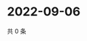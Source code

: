 # 2022-09-06

共 0 条

<!-- BEGIN WEIBO -->
<!-- 最后更新时间 Tue Sep 06 2022 23:01:23 GMT+0800 (China Standard Time) -->

<!-- END WEIBO -->

